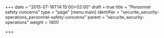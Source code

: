 +++
date = "2015-07-18T14:15:00+02:00"
draft = true
title = "Personnel safety concerns"
type = "page"
[menu.main]
identifier = "securite_security-operations_personnel-safety-concerns"
parent = "securite_security-operations"
weight = 1400

+++
